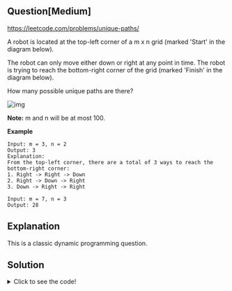 ## Question[Medium]
https://leetcode.com/problems/unique-paths/

A robot is located at the top-left corner of a m x n grid (marked 'Start' in the diagram below).

The robot can only move either down or right at any point in time. The robot is trying to reach the bottom-right corner of the grid (marked 'Finish' in the diagram below).

How many possible unique paths are there?

![img](https://assets.leetcode.com/uploads/2018/10/22/robot_maze.png)

**Note:** m and n will be at most 100.

**Example**
```
Input: m = 3, n = 2
Output: 3
Explanation:
From the top-left corner, there are a total of 3 ways to reach the bottom-right corner:
1. Right -> Right -> Down
2. Right -> Down -> Right
3. Down -> Right -> Right
```
```
Input: m = 7, n = 3
Output: 28
```

## Explanation

This is a classic dynamic programming question.

## Solution
<details>
  <summary>Click to see the code!</summary>

```javascript
/**
 * @param {number} m
 * @param {number} n
 * @return {number}
 */
var uniquePaths = function(m, n) {
    const memo = [...new Array(m)].map(arr => new Array(n));
    
    return helper(m, n, 1, 1, memo);
};

function helper(m, n, r, c, memo) {
    if (r === n || c === m) {
        return 1
    }
    if (memo[c][r]) {
      return memo[c][r];
    }
    
    const sumRight = helper(m, n, r, c+1, memo);
    const sumBottom = helper(m, n, r+1, c, memo);
    memo[c][r] = sumRight + sumBottom;
    return memo[c][r];
}
```
</details>